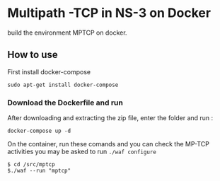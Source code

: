 # Multipath -TCP in NS-3 on Docker
build the environment MPTCP  on docker.

## How to use
First install docker-compose 
```
sudo apt-get install docker-compose
```

### Download the Dockerfile and run

After downloading and extracting the zip file, enter the folder and run :
```
docker-compose up -d
```
On the container, run these comands and you can check the MP-TCP activities you may be asked to run ```./waf configure```
```
$ cd /src/mptcp
$./waf --run "mptcp"
```
